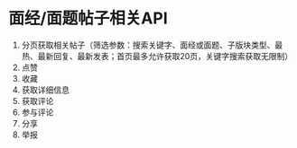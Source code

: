 # 面经/面题帖子相关API
1. 分页获取相关帖子（筛选参数：搜索关键字、面经或面题、子版块类型、最热、最新回复、最新发表；首页最多允许获取20页，关键字搜索获取无限制）
2. 点赞
3. 收藏
4. 获取详细信息
5. 获取评论
6. 参与评论
7. 分享
8. 举报